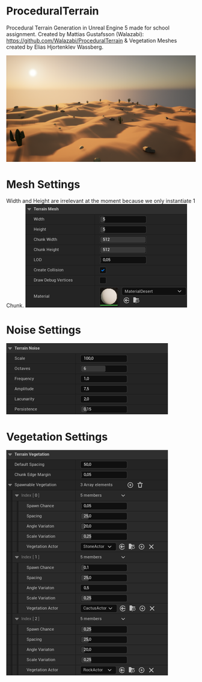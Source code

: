 # ProceduralTerrain
Procedural Terrain Generation in Unreal Engine 5 made for school assignment. Created by Mattias Gustafsson (Walazabi): https://github.com/Walazabi/ProceduralTerrain & Vegetation Meshes created by Elias Hjortenklev Wassberg.

![alt text](https://github.com/Walazabi/ProceduralTerrain/blob/main/README/Preview.png)

# Mesh Settings
Width and Height are irrelevant at the moment because we only instantiate 1 Chunk.
![alt text](https://github.com/Walazabi/ProceduralTerrain/blob/main/README/MeshSettings.png)

# Noise Settings
![alt text](https://github.com/Walazabi/ProceduralTerrain/blob/main/README/NoiseSettings.png)

# Vegetation Settings
![alt text](https://github.com/Walazabi/ProceduralTerrain/blob/main/README/VegetationSettings.png)
